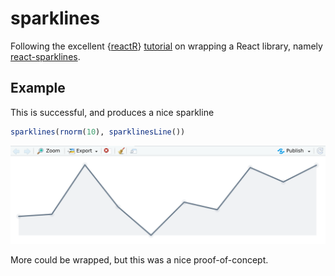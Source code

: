 
<!-- README.md is generated from README.Rmd. Please edit that file -->

# sparklines

<!-- badges: start -->
<!-- badges: end -->

Following the excellent {[reactR](https://github.com/react-R/reactR/)}
[tutorial](https://react-r.github.io/reactR/articles/intro_htmlwidgets.html)
on wrapping a React library, namely
[react-sparklines](https://github.com/borisyankov/react-sparklines).

## Example

This is successful, and produces a nice sparkline

``` r
sparklines(rnorm(10), sparklinesLine())
```

![](man/figures/README-sparklines.png)

More could be wrapped, but this was a nice proof-of-concept.
